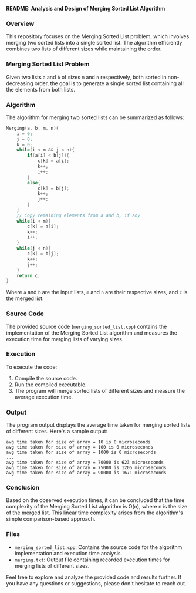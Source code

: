 **README: Analysis and Design of Merging Sorted List Algorithm**

### Overview
This repository focuses on the Merging Sorted List problem, which involves merging two sorted lists into a single sorted list. The algorithm efficiently combines two lists of different sizes while maintaining the order.

### Merging Sorted List Problem
Given two lists `a` and `b` of sizes `m` and `n` respectively, both sorted in non-decreasing order, the goal is to generate a single sorted list containing all the elements from both lists.

### Algorithm
The algorithm for merging two sorted lists can be summarized as follows:
```cpp
Merging(a, b, m, n){
    i = 0;
    j = 0;
    k = 0;
    while(i < m && j < n){
        if(a[i] < b[j]){
            c[k] = a[i];
            k++;
            i++;
        }
        else{
            c[k] = b[j];
            k++;
            j++;
        }
    }
    // Copy remaining elements from a and b, if any
    while(i < m){
        c[k] = a[i];
        k++;
        i++;
    }
    while(j < n){
        c[k] = b[j];
        k++;
        j++;
    }
    return c;
}
```
Where `a` and `b` are the input lists, `m` and `n` are their respective sizes, and `c` is the merged list.

### Source Code
The provided source code (`merging_sorted_list.cpp`) contains the implementation of the Merging Sorted List algorithm and measures the execution time for merging lists of varying sizes.

### Execution
To execute the code:
1. Compile the source code.
2. Run the compiled executable.
3. The program will merge sorted lists of different sizes and measure the average execution time.

### Output
The program output displays the average time taken for merging sorted lists of different sizes. Here's a sample output:
```
avg time taken for size of array = 10 is 0 microseconds
avg time taken for size of array = 100 is 0 microseconds
avg time taken for size of array = 1000 is 0 microseconds
...
avg time taken for size of array = 70000 is 623 microseconds
avg time taken for size of array = 75000 is 1205 microseconds
avg time taken for size of array = 90000 is 1671 microseconds
```

### Conclusion
Based on the observed execution times, it can be concluded that the time complexity of the Merging Sorted List algorithm is O(n), where n is the size of the merged list. This linear time complexity arises from the algorithm's simple comparison-based approach.

### Files
- `merging_sorted_list.cpp`: Contains the source code for the algorithm implementation and execution time analysis.
- `merging.txt`: Output file containing recorded execution times for merging lists of different sizes.

Feel free to explore and analyze the provided code and results further. If you have any questions or suggestions, please don't hesitate to reach out.
